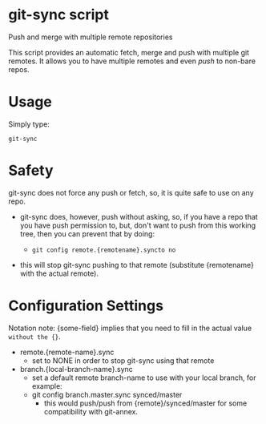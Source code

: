 # git-sync script
Push and merge with multiple remote repositories

This script provides an automatic fetch, merge and push with multiple git remotes. It allows you to have multiple remotes and even *push* to non-bare repos.

# Usage
Simply type:

    git-sync

# Safety
git-sync does not force any push or fetch, so, it is quite safe to use on any repo.

- git-sync does, however, push without asking, so, if you have a repo that you have push permission to, but, don't  want to push from this working tree, then you can prevent that by doing:

    - `git config remote.{remotename}.syncto no`

- this will stop git-sync pushing to that remote (substitute {remotename} with the actual remote).

# Configuration Settings
Notation note: {some-field} implies that you need to fill in the actual value `without the {}`.
- remote.{remote-name}.sync
    - set to NONE in order to stop git-sync using that remote
- branch.{local-branch-name}.sync
    - set a default remote branch-name to use with your local branch, for example:
    - git config branch.master.sync synced/master
        - this would push/push from {remote}/synced/master for some compatibility with git-annex.

